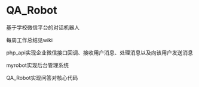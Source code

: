 # QA_Robot
基于学校微信平台的对话机器人

每周工作总结见wiki

php_api实现企业微信接口回调、接收用户消息、处理消息以及向该用户发送消息

myrobot实现后台管理系统

QA_Robot实现问答对核心代码
